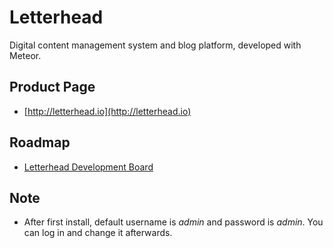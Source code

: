 Letterhead
==========

Digital content management system and blog platform, developed with Meteor.

Product Page
------------

* [http://letterhead.io](http://letterhead.io)

Roadmap
-------

* [Letterhead Development Board](https://trello.com/b/cBSUihVq/letterhead-development)

Note
----

* After first install, default username is *admin* and password is *admin*. You can log in and change it afterwards.
